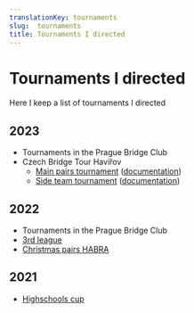 ```yaml
---
translationKey: tournaments
slug:  tournaments
title: Tournaments I directed
---
```


# Tournaments I directed

Here I keep a list of tournaments I directed

## 2023

- Tournaments in the Prague Bridge Club
- Czech Bridge Tour Havířov 
  - [Main pairs tournament](https://matrikacbs.cz/Detail-turnaje.aspx?id=4853) ([documentation](http://www.bridgebase.6f.sk/results/ZT/2023/vc-havirov/start.php))
  - [Side team tournament](https://matrikacbs.cz/Detail-turnaje.aspx?id=4854) ([documentation](http://www.bridgebase.6f.sk/results/ZT/2023/vc-havirov-tymy/start.php))

## 2022

- Tournaments in the Prague Bridge Club
- [3rd league](https://matrikacbs.cz/Detail-turnaje.aspx?id=4711)
- [Christmas pairs HABRA](https://matrikacbs.cz/Detail-turnaje.aspx?id=4747)

## 2021
- [Highschools cup](https://matrikacbs.cz/Detail-turnaje.aspx?id=4479)